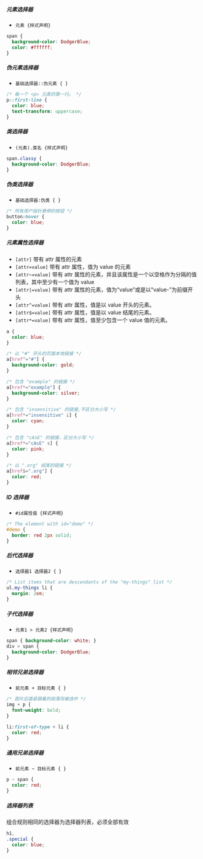 ##### 元素选择器 
- `元素 {样式声明}`
```css
span {
  background-color: DodgerBlue;
  color: #ffffff;
}
```
##### 伪元素选择器
- `基础选择器::伪元素 { }`
```css
/* 每一个 <p> 元素的第一行。 */
p::first-line {
  color: blue;
  text-transform: uppercase;
}
```
##### 类选择器
- `(元素).类名 {样式声明}`
```css
span.classy {
  background-color: DodgerBlue;
}
```
##### 伪类选择器 
- `基础选择器:伪类 { }`
```css
/* 所有用户指针悬停的按钮 */
button:hover {
  color: blue;
}
```
##### 元素属性选择器 
- `[attr]` 带有 attr 属性的元素
- `[attr=value]` 带有 attr 属性，值为 value 的元素
- `[attr~=value]` 带有 attr 属性的元素，并且该属性是一个以空格作为分隔的值列表，其中至少有一个值为 value
- `[attr|=value]` 带有 attr 属性的元素，值为“value”或是以“value-”为前缀开头
- `[attr^=value]` 带有 attr 属性，值是以 value 开头的元素。
- `[attr$=value]` 带有 attr 属性，值是以 value 结尾的元素。
- `[attr*=value]` 带有 attr 属性，值至少包含一个 value 值的元素。
```css
a {
  color: blue;
}

/* 以 "#" 开头的页面本地链接 */
a[href^="#"] {
  background-color: gold;
}

/* 包含 "example" 的链接 */
a[href*="example"] {
  background-color: silver;
}

/* 包含 "insensitive" 的链接,不区分大小写 */
a[href*="insensitive" i] {
  color: cyan;
}

/* 包含 "cAsE" 的链接，区分大小写 */
a[href*="cAsE" s] {
  color: pink;
}

/* 以 ".org" 结尾的链接 */
a[href$=".org"] {
  color: red;
}
```
##### ID 选择器
- `#id属性值 {样式声明}`
```css
/* The element with id="demo" */
#demo {
  border: red 2px solid;
}
```
##### 后代选择器
- `选择器1 选择器2 { }`
```css
/* List items that are descendants of the "my-things" list */
ul.my-things li {
  margin: 2em;
}
```
##### 子代选择器
- `元素1 > 元素2 {样式声明}`
```css
span { background-color: white; }
div > span {
  background-color: DodgerBlue;
}
```
##### 相邻兄弟选择器 
- `前元素 + 目标元素 { }`
```css
/* 图片后面紧跟着的段落将被选中 */
img + p {
  font-weight: bold;
}

li:first-of-type + li {
  color: red;
}
```
##### 通用兄弟选择器
- `前元素 ~ 目标元素 { }`
```css
p ~ span {
  color: red;
}
```
##### 选择器列表
组合规则相同的选择器为选择器列表，必须全部有效
```css
h1,
.special {
  color: blue;
} 
```
